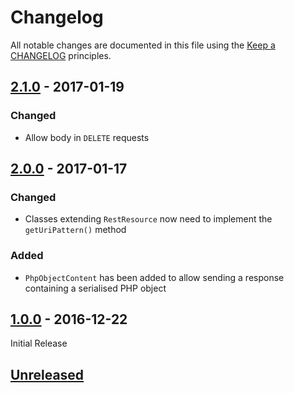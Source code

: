 # Changelog

All notable changes are documented in this file using the [Keep a CHANGELOG](http://keepachangelog.com/) principles.

## [2.1.0] - 2017-01-19

### Changed

* Allow body in `DELETE` requests

## [2.0.0] - 2017-01-17

### Changed

* Classes extending `RestResource` now need to implement the `getUriPattern()` method

### Added

* `PhpObjectContent` has been added to allow sending a response containing a serialised PHP object

## [1.0.0] - 2016-12-22

Initial Release

## [Unreleased]

[Unreleased]: https://github.com/kartenmacherei/rest-framework/compare/2.1.0...HEAD
[1.0.0]: https://github.com/kartenmacherei/rest-framework/releases/tag/1.0.0
[2.0.0]: https://github.com/kartenmacherei/rest-framework/releases/tag/2.0.0
[2.1.0]: https://github.com/kartenmacherei/rest-framework/releases/tag/2.1.0
